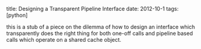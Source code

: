 title: Designing a Transparent Pipeline Interface
date: 2012-10-1
tags: [python]

this is a stub of a piece on the dilemma of how to design an interface which
transparently does the right thing for both one-off calls and pipeline based
calls which operate on a shared cache object.
